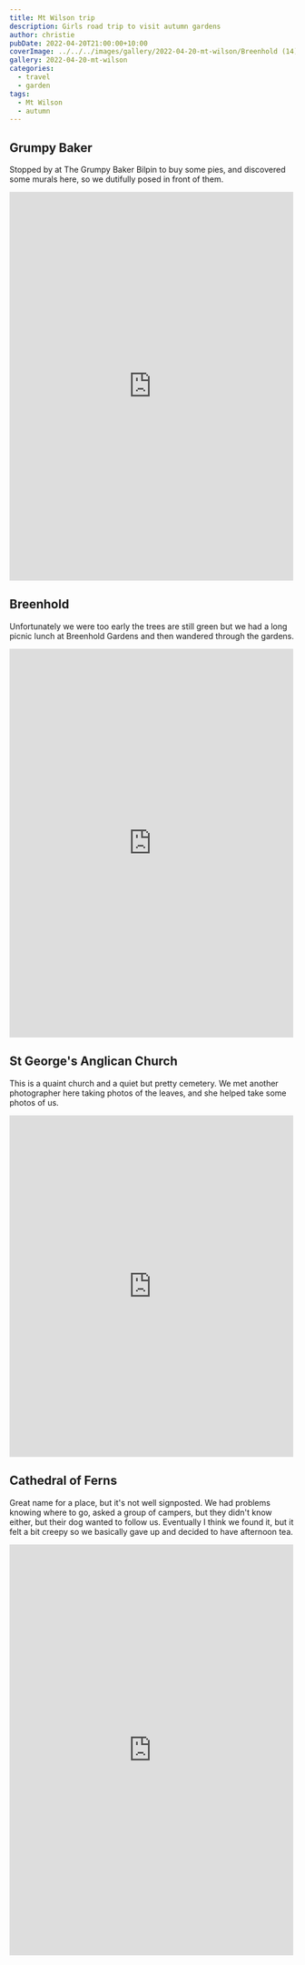 ```yaml
---
title: Mt Wilson trip
description: Girls road trip to visit autumn gardens
author: christie
pubDate: 2022-04-20T21:00:00+10:00
coverImage: ../../../images/gallery/2022-04-20-mt-wilson/Breenhold (14).jpeg
gallery: 2022-04-20-mt-wilson
categories:
  - travel
  - garden
tags:
  - Mt Wilson
  - autumn
---
```


## Grumpy Baker

Stopped by at The Grumpy Baker Bilpin to buy some pies, and discovered some murals here, so we dutifully posed in front of them.

<iframe src="https://www.facebook.com/plugins/post.php?href=https%3A%2F%2Fwww.facebook.com%2Fchris1.tham%2Fposts%2Fpfbid02qhHjmFQan49e1Q5iAGypM9teK49fmgjNTuWi4PHgdeZFe4dF997pGKuhJNH4Laiyl&show_text=true&width=500" width="500" height="684" style="border:none;overflow:hidden" scrolling="no" frameborder="0" allowfullscreen="true" allow="autoplay; clipboard-write; encrypted-media; picture-in-picture; web-share"></iframe>

## Breenhold

Unfortunately we were too early the trees are still green but we had a long picnic lunch at Breenhold Gardens and then wandered through the gardens.

<iframe src="https://www.facebook.com/plugins/post.php?href=https%3A%2F%2Fwww.facebook.com%2Fchris1.tham%2Fposts%2Fpfbid025pUZ5vDKkRH1vePjFW7dmN4e94QLi5wWxxKnDgcfFstbnUbHPSJwPETdjATGqjwwl&show_text=true&width=500" width="500" height="684" style="border:none;overflow:hidden" scrolling="no" frameborder="0" allowfullscreen="true" allow="autoplay; clipboard-write; encrypted-media; picture-in-picture; web-share"></iframe>

## St George's Anglican Church

This is a quaint church and a quiet but pretty cemetery. We met another photographer here taking photos of the leaves, and she helped take some photos of us.

<iframe src="https://www.facebook.com/plugins/post.php?href=https%3A%2F%2Fwww.facebook.com%2Fchris1.tham%2Fposts%2Fpfbid02VR6aPkYx5PvmhNBR6FZQusbCE1nVvqtA52G7npKgj1GG7TDZBcZo75Uhw2ADosuUl&show_text=true&width=500" width="500" height="601" style="border:none;overflow:hidden" scrolling="no" frameborder="0" allowfullscreen="true" allow="autoplay; clipboard-write; encrypted-media; picture-in-picture; web-share"></iframe>

## Cathedral of Ferns

Great name for a place, but it's not well signposted. We had problems knowing where to go, asked a group of campers, but they didn't know either, but their dog wanted to follow us. Eventually I think we found it, but it felt a bit creepy so we basically gave up and decided to have afternoon tea.

<iframe src="https://www.facebook.com/plugins/post.php?href=https%3A%2F%2Fwww.facebook.com%2Fchris1.tham%2Fposts%2Fpfbid0uzckBANDgHEdLVfDo6pJdkqY4v9y8FU59T9tYDSAfYWtiJaUdwbtGGSUSEUiPxU9l&show_text=true&width=500" width="500" height="723" style="border:none;overflow:hidden" scrolling="no" frameborder="0" allowfullscreen="true" allow="autoplay; clipboard-write; encrypted-media; picture-in-picture; web-share"></iframe>
